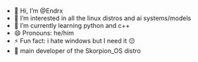 - 👋 Hi, I’m @Endrx
- 👀 I’m interested in all the linux distros and ai systems/models
- 🌱 I’m currently learning python and c++
- 😄 Pronouns: he/him
- ⚡ Fun fact: i hate windows but I need it 😔
- 🦂  main developer of the Skorpion_OS distro
